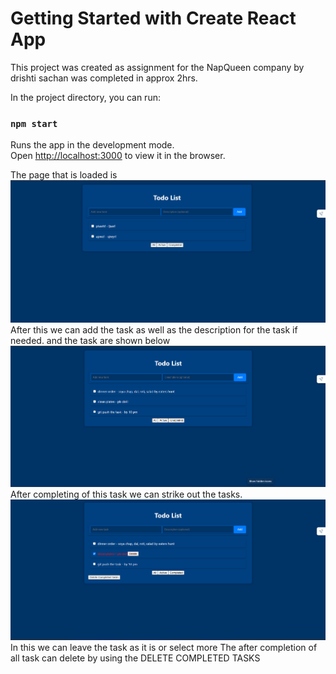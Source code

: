 # Getting Started with Create React App

This project was created as assignment for the NapQueen company by drishti sachan was completed in approx 2hrs. 

In the project directory, you can run:

### `npm start`

Runs the app in the development mode.\
Open [http://localhost:3000](http://localhost:3000) to view it in the browser.

The page that is loaded is 
![alt text](image.png)
After this we can add the task as well as the description for the task if needed.
and the task are shown below 
![alt text](image-1.png)
After completing of this task we can strike out the tasks.
![alt text](image-2.png)
In this we can leave the task as it is or select more
The after completion of all task can delete by using the DELETE COMPLETED TASKS






